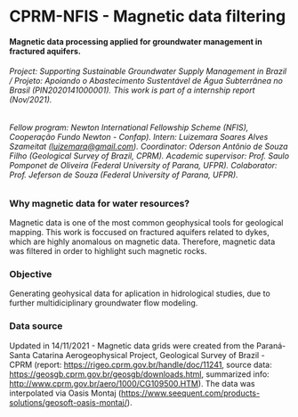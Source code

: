 
# CPRM-NFIS - Magnetic data filtering
#### Magnetic data processing applied for groundwater management in fractured aquifers.
###### Project: Supporting Sustainable Groundwater Supply Management in Brazil / Projeto: Apoiando o Abastecimento Sustentável de Água Subterrânea no Brasil (PIN2020141000001). This work is part of a internship report (Nov/2021). 
###### Fellow program: Newton International Fellowship Scheme (NFIS), Cooperação Fundo Newton - Confap). Intern: Luizemara Soares Alves Szameitat (luizemara@gmail.com). Coordinator: Oderson Antônio de Souza Filho (Geological Survey of Brazil, CPRM). Academic supervisor: Prof. Saulo Pomponet de Oliveira (Federal University of Parana, UFPR). Colaborator: Prof. Jeferson de Souza (Federal University of Parana, UFPR).

### Why magnetic data for water resources?
Magnetic data is one of the most common geophysical tools for geological mapping. This work is foccused on fractured aquifers related to dykes, which are highly anomalous on magnetic data. Therefore, magnetic data was filtered in order to highlight such magnetic rocks.
### Objective 
Generating geohysical data for aplication in hidrological studies, due to further multidiciplinary groundwater flow modeling.

### Data source
Updated in 14/11/2021 - Magnetic data grids were created from the Paraná-Santa Catarina Aerogeophysical Project, Geological Survey of Brazil - CPRM (report: https://rigeo.cprm.gov.br/handle/doc/11241, source data: https://geosgb.cprm.gov.br/geosgb/downloads.html, summarized info: http://www.cprm.gov.br/aero/1000/CG109500.HTM).
The data was interpolated via Oasis Montaj (https://www.seequent.com/products-solutions/geosoft-oasis-montaj/). 
